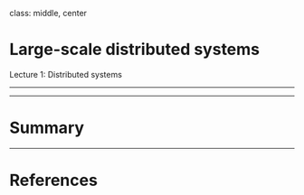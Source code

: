 class: middle, center

# Large-scale distributed systems

Lecture 1: Distributed systems

---

---

# Summary

---

# References
